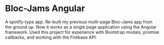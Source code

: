 # Bloc-Jams Angular

A spotify-type app. Re-built my previous multi-page Bloc-Jams app from the ground up. Now it works as a single page application using the Angular framework. Used this project for experience with Bootstrap modals, promise callbacks, and working with the Firebase API.
